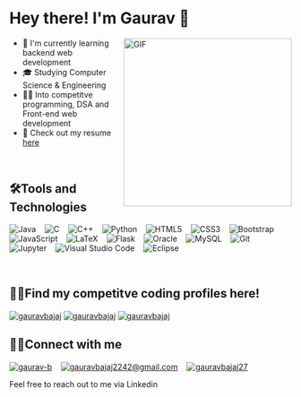 
<h1>
Hey there! I'm Gaurav  👋
</h1>
<img align="right" alt="GIF" src="Files/Gif_Github_Readme.gif" width="300"/>

- 🌱  I'm currently learning backend web development
- 🎓 Studying Computer Science & Engineering
- 👨‍💻 Into competitve programming, DSA and Front-end web development
- 📙 Check out my resume [here](https://drive.google.com/file/d/1HP0bnsCfIZ72uGQiSf6rhC-vuN5TZBAs/view?usp=sharing)

<br/>

<h2>🛠Tools and Technologies</h2>
<p>
<img alt="Java" src="https://img.shields.io/badge/java-%23ED8B00.svg?style=for-the-badge&logo=java&logoColor=white"/>&nbsp;&nbsp;&nbsp;
<img alt="C" src="https://img.shields.io/badge/c-%2300599C.svg?style=for-the-badge&logo=c&logoColor=white"/>&nbsp;&nbsp;&nbsp;
<img alt="C++" src="https://img.shields.io/badge/c++-%2300599C.svg?style=for-the-badge&logo=c%2B%2B&logoColor=white"/>&nbsp;&nbsp;&nbsp;
<img alt="Python" src="https://img.shields.io/badge/python-%2314354C.svg?style=for-the-badge&logo=python&logoColor=white"/>&nbsp;&nbsp;&nbsp;
<img alt="HTML5" src="https://img.shields.io/badge/html5-%23E34F26.svg?style=for-the-badge&logo=html5&logoColor=white"/>&nbsp;&nbsp;&nbsp;
<img alt="CSS3" src="https://img.shields.io/badge/css3-%231572B6.svg?style=for-the-badge&logo=css3&logoColor=white"/>&nbsp;&nbsp;&nbsp;
<img alt="Bootstrap" src="https://img.shields.io/badge/bootstrap-%23563D7C.svg?style=for-the-badge&logo=bootstrap&logoColor=white"/>&nbsp;&nbsp;&nbsp;
<img alt="JavaScript" src="https://img.shields.io/badge/javascript-%23323330.svg?style=for-the-badge&logo=javascript&logoColor=%23F7DF1E"/>&nbsp;&nbsp;&nbsp;
<img alt="LaTeX" src="https://img.shields.io/badge/latex-%23008080.svg?style=for-the-badge&logo=latex&logoColor=white"/>&nbsp;&nbsp;&nbsp;
<img alt="Flask" src="https://img.shields.io/badge/flask-%23000.svg?style=for-the-badge&logo=flask&logoColor=white"/>&nbsp;&nbsp;&nbsp;
<img alt="Oracle" src ="https://img.shields.io/badge/oracle-%23F00000.svg?style=for-the-badge&logo=oracle&logoColor=white" />&nbsp;&nbsp;&nbsp;
<img alt="MySQL" src="https://img.shields.io/badge/mysql-%2300f.svg?style=for-the-badge&logo=mysql&logoColor=white"/>&nbsp;&nbsp;&nbsp;
<img alt="Git" src="https://img.shields.io/badge/git-%23F05033.svg?style=for-the-badge&logo=git&logoColor=white"/>&nbsp;&nbsp;&nbsp;
<img alt="Jupyter" src="https://img.shields.io/badge/Jupyter-F37626.svg?&style=for-the-badge&logo=Jupyter&logoColor=white"/>&nbsp;&nbsp;&nbsp;
<img alt="Visual Studio Code" src="https://img.shields.io/badge/Visual_Studio_Code-0078D4?style=for-the-badge&logo=visual%20studio%20code&logoColor=white"/>&nbsp;&nbsp;&nbsp;
<img alt="Eclipse" src="https://img.shields.io/badge/Eclipse-2C2255?style=for-the-badge&logo=eclipse&logoColor=white"/>&nbsp;&nbsp;&nbsp;
</p>

<br/>

<h2>👨‍💻Find my competitve coding profiles here!</h2>
<a href="https://www.codechef.com/users/gauravbajaj" target="blank"><img align="center" src="https://cp-logo.vercel.app/codechef/gauravbajaj?logo=true" alt="gauravbajaj" /></a>
<a href="https://codeforces.com/profile/gauravbajaj" target="blank"><img align="center" src="https://cp-logo.vercel.app/codeforces/gauravbajaj?logo=true" alt="gauravbajaj" /></a>
<a href="https://leetcode.com/gauravbajaj/" target="blank"><img align="center" src="https://cp-logo.vercel.app/leetcode/gauravbajaj?logo=true" alt="gauravbajaj" /></a>

<br/>

<h2>🤝🏻Connect with me</h2>
<a href="https://www.linkedin.com/in/gaurav-b/" target="blank"><img align="center" src="https://img.shields.io/badge/LinkedIn-0077B5?style=for-the-badge&logo=linkedin&logoColor=white" alt="gaurav-b" /></a>&nbsp;&nbsp;&nbsp;
<a href="mailto:gauravbajaj2242@gmail.com" target="blank"><img align="center" src="https://img.shields.io/badge/Gmail-D14836?style=for-the-badge&logo=gmail&logoColor=white" alt="gauravbajaj2242@gmail.com" /></a>&nbsp;&nbsp;&nbsp;
<a href="https://www.instagram.com/gauravbajaj27/" target="blank"><img align="center" src="https://img.shields.io/badge/Instagram-E4405F?style=for-the-badge&logo=instagram&logoColor=white" alt="gauravbajaj27" /></a>&nbsp;&nbsp;&nbsp;
<p>Feel free to reach out to me via Linkedin<p>
